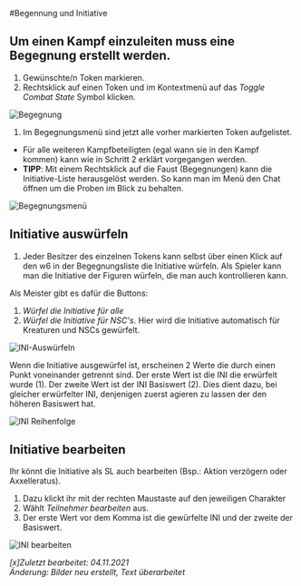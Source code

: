 #Begennung und Initiative

## Um einen Kampf einzuleiten muss eine Begegnung erstellt werden. 
1. Gewünschte/n Token markieren.
2. Rechtsklick auf einen Token und im Kontextmenü auf das *Toggle Combat State* Symbol klicken.  

![Begegnung](https://user-images.githubusercontent.com/80099175/140274716-4d193e95-325d-4068-8cf7-7d4b81751f52.png)

1. Im Begegnungsmenü sind jetzt alle vorher markierten Token aufgelistet.  
* Für alle weiteren Kampfbeteiligten (egal wann sie in den Kampf kommen) kann wie in Schritt 2 erklärt vorgegangen werden.  
* **TIPP**: Mit einem Rechtsklick auf die Faust (Begegnungen) kann die Initiative-Liste herausgelöst werden. So kann man im Menü den Chat öffnen um die Proben im Blick zu behalten.   
  
 ![Begegnungsmenü](https://user-images.githubusercontent.com/80099175/140275098-ddf64aa9-7b1e-4e33-a260-ffbf8f3f2880.png)  
 
## Initiative auswürfeln

1. Jeder Besitzer des einzelnen Tokens kann selbst über einen Klick auf den w6 in der Begegnungsliste die Initiative würfeln. Als Spieler kann man die Initiative der Figuren würfeln, die man auch kontrollieren kann.  
  
Als Meister gibt es dafür die Buttons:  
1. *Würfel die Initiative für alle*   
2. *Würfel die Initiative für NSC's*. Hier wird die Initiative automatisch für Kreaturen und NSCs gewürfelt.  
  
![INI-Auswürfeln](https://user-images.githubusercontent.com/80099175/140275347-9a2def39-9e69-412f-99c9-561d3ff0a0cd.png)
  
Wenn die Initiative ausgewürfel ist, erscheinen 2 Werte die durch einen Punkt voneinander getrennt sind. Der erste Wert ist die INI die erwürfelt wurde (1). Der zweite Wert ist der INI Basiswert (2). Dies dient dazu, bei gleicher erwürfelter INI, denjenigen zuerst agieren zu lassen der den höheren Basiswert hat.  
  
![INI Reihenfolge](https://user-images.githubusercontent.com/80099175/140275751-1f606ee4-0f1c-4093-85c7-618fe1c92103.png)

## Initiative bearbeiten
Ihr könnt die Initiative als SL auch bearbeiten (Bsp.: Aktion verzögern oder Axxelleratus).  
1. Dazu klickt ihr mit der rechten Maustaste auf den jeweiligen Charakter 
2. Wählt *Teilnehmer bearbeiten* aus. 
3. Der erste Wert vor dem Komma ist die gewürfelte INI und der zweite der Basiswert.
  
![INI bearbeiten](https://user-images.githubusercontent.com/80099175/140275941-aac8b545-eee3-4669-ab21-f06b4acae653.png)  
  
  
*[x]Zuletzt bearbeitet: 04.11.2021*    
*Änderung: Bilder neu erstellt, Text überarbeitet*  
